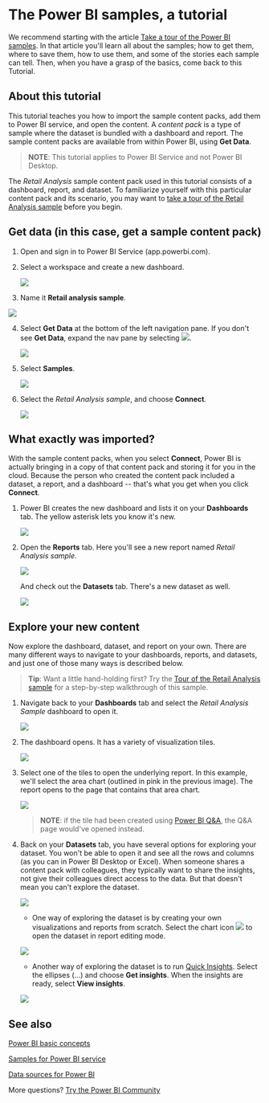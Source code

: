 ﻿<properties
   pageTitle="Using the Power BI samples, a tutorial."
   description="Tutorial: Using the Power BI samples"
   services="powerbi"
   documentationCenter=""
   authors="mihart"
   manager="erikre"
   backup=""
   editor=""
   tags=""
   qualityFocus="monitoring"
   qualityDate="03/07/2017"/>

<tags
   ms.service="powerbi"
   ms.devlang="NA"
   ms.topic="article"
   ms.tgt_pltfrm="NA"
   ms.workload="powerbi"
   ms.date="03/07/2017"
   ms.author="mihart"/>

# The Power BI samples, a tutorial
We recommend starting with the article [Take a tour of the Power BI samples](powerbi-sample-datasets.md). In that article you'll learn all about the samples; how to get them, where to save them, how to use them, and some of the stories each sample can tell. Then, when you have a grasp of the basics, come back to this Tutorial.   

## About this tutorial
This tutorial teaches you how to import the sample content packs, add them to Power BI service, and open the content. A *content pack* is a type of sample where the dataset is bundled with a dashboard and report. The sample content packs are available from within Power BI, using **Get Data**.

>**NOTE**: This tutorial applies to Power BI Service and not Power BI Desktop.

The *Retail Analysis* sample content pack used in this tutorial consists of a dashboard, report, and dataset.
To familiarize yourself with this particular content pack and its scenario, you may want to
 [take a tour of the Retail Analysis sample](powerbi-sample-retail-analysis-take-a-tour.md) before you begin.


## Get data (in this case, get a sample content pack)

1.  Open and sign in to Power BI Service (app.powerbi.com).

2. Select a workspace and create a new dashboard.  

    ![](media/powerbi-sample-tutorial-connect-to-the-samples/power-bi-create-dashboard2.png)

3.  Name it **Retail analysis sample**.

   ![](media/powerbi-sample-tutorial-connect-to-the-samples/power-bi-name-dashboard.png)

4.  Select **Get Data** at the bottom of the left navigation pane. If you don't see **Get Data**, expand the nav pane by selecting ![](media/powerbi-sample-tutorial-connect-to-the-samples/expand-nav.png).

    ![](media/powerbi-sample-tutorial-connect-to-the-samples/PBI_GetData.png)

5.  Select **Samples**.  

    ![](media/powerbi-sample-tutorial-connect-to-the-samples/PBI_SamplesDownload.png)

6.  Select the *Retail Analysis sample*, and choose **Connect**.   

    ![](media/powerbi-sample-tutorial-connect-to-the-samples/PBI_RetailAnalysisSampleConnect.png)

##  What exactly was imported?
With the sample content packs, when you select **Connect**, Power BI is actually bringing in a copy of that content pack and storing it for you in the cloud. Because the person who created the content pack included a dataset, a report, and a dashboard -- that's what you get when you click **Connect**.

1.  Power BI creates the new dashboard and lists it on your **Dashboards** tab. The yellow asterisk lets you know it's new.

    ![](media/powerbi-sample-tutorial-connect-to-the-samples/power-bi-new-dashboard.png)

2.  Open the **Reports** tab.  Here you'll see a new report named *Retail Analysis sample*.

    ![](media/powerbi-sample-tutorial-connect-to-the-samples/power-bi-new-report.png)

    And check out the **Datasets** tab.  There's a new dataset as well.

    ![](media/powerbi-sample-tutorial-connect-to-the-samples/power-bi-new-dataset.png)

##  Explore your new content
Now explore the dashboard, dataset, and report on your own. There are many different ways to navigate to your dashboards, reports, and datasets, and just one of those many ways is described below.  

>**Tip**: Want a little hand-holding first?  Try the [Tour of the Retail Analysis sample](powerbi-sample-retail-analysis-take-a-tour.md) for a step-by-step walkthrough of this sample.

1.  Navigate back to your **Dashboards** tab and select the *Retail Analysis Sample* dashboard to open it.    

    ![](media/powerbi-sample-tutorial-connect-to-the-samples/power-bi-dashboards.png)

2.  The dashboard opens.  It has a variety of visualization tiles.

    ![](media/powerbi-sample-tutorial-connect-to-the-samples/power-bi-dashboards2new.png)

3. Select one of the tiles to open the underlying report.  In this example, we'll select the area chart (outlined in pink in the previous image). The report opens to the page that contains that area chart.

    ![](media/powerbi-sample-tutorial-connect-to-the-samples/power-bi-report.png)

    >**NOTE**: if the tile had been created using [Power BI Q&A](powerbi-service-q-and-a.md), the Q&A page would've opened instead.

4.  Back on your **Datasets** tab, you have several options for exploring your dataset.  You won't be able to open it and see all the rows and columns (as you can in Power BI Desktop or Excel).  When someone shares a content pack with colleagues, they typically want to share the insights, not give their colleagues direct access to the data. But that doesn't mean you can't explore the dataset.  

    ![](media/powerbi-sample-tutorial-connect-to-the-samples/power-bi-chart-icon2.png)

      - One way of exploring the dataset is by creating your own visualizations and reports from scratch.  Select the chart icon ![](media/powerbi-sample-tutorial-connect-to-the-samples/power-bi-chart-icon4.png) to open the dataset in report editing mode.

      ![](media/powerbi-sample-tutorial-connect-to-the-samples/power-bi-report-editing.png)

      - Another way of exploring the dataset is to run [Quick Insights](powerbi-service-auto-insights.md). Select the ellipses (...) and choose **Get insights**. When the insights are ready, select **View insights**.

      ![](media/powerbi-sample-tutorial-connect-to-the-samples/power-bi-insights.png)

## See also

[Power BI basic concepts](powerbi-service-basic-concepts.md)

[Samples for Power BI service](powerbi-sample-datasets.md)

[Data sources for Power BI](powerbi-service-get-data.md)

More questions? [Try the Power BI Community](http://community.powerbi.com/)

